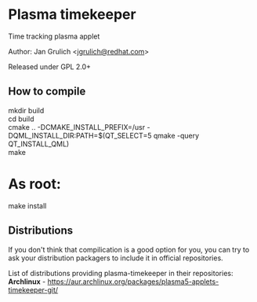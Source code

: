 # Plasma timekeeper
Time tracking plasma applet

Author: Jan Grulich &lt;jgrulich@redhat.com&gt;

Released under GPL 2.0+

How to compile
-------------------------------
  mkdir build <br/>
  cd build <br/>
  cmake .. -DCMAKE_INSTALL_PREFIX=/usr -DQML_INSTALL_DIR:PATH=$(QT_SELECT=5 qmake -query QT_INSTALL_QML) <br/>
  make <br/>
  # As root: <br/>
  make install <br/>


Distributions
------------------------------
If you don't think that compilication is a good option for you, you can try to ask your distribution packagers to include it in official repositories.

List of distributions providing plasma-timekeeper in their repositories: <br/>
<b>Archlinux</b> - https://aur.archlinux.org/packages/plasma5-applets-timekeeper-git/ <br/>
